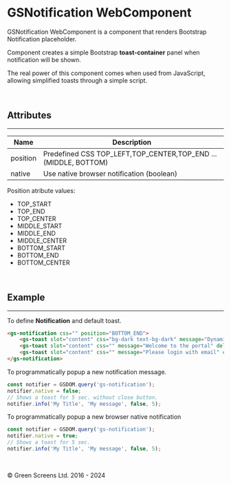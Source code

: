 # GSNotification WebComponent
 
GSNotification WebComponent is a component that renders Bootstrap Notification placeholder.
 
Component creates a simple Bootstrap **toast-container** panel when notification will be shown.
 
The real power of this component comes when used from JavaScript, allowing simplified toasts through a simple script.
 
<br>
 
## Attributes
---
 
| Name               | Description                                                    |
|--------------------|----------------------------------------------------------------|
| position           | Predefined CSS TOP_LEFT,TOP_CENTER,TOP_END ...(MIDDLE, BOTTOM) |
| native             | Use native browser notification (boolean)                      |
 
Position atribute values:
 - TOP_START
 - TOP_END
 - TOP_CENTER
 - MIDDLE_START
 - MIDDLE_END
 - MIDDLE_CENTER
 - BOTTOM_START
 - BOTTOM_END
 - BOTTOM_CENTER
<br>

## Example
---
 
To define **Notification** and default toast.
 
```html
<gs-notification css="" position="BOTTOM_END">
    <gs-toast slot="content" css="bg-dark text-bg-dark" message="Dynamic toast" timeout="0" visible id="toast"></gs-toast>
    <gs-toast slot="content" css="" message="Welcome to the portal" delay="2" visible="true"></gs-toast>
    <gs-toast slot="content" css="" message="Please login with email" closable delay="40" visible></gs-toast>
</gs-notification>
```
 
To programmatically popup a new notification message.
 
```JavaScript
const notifier = GSDOM.query('gs-notification');
notifier.native = false;
// Shows a toast for 5 sec. without close button.
notifier.info('My Title', 'My message', false, 5);
```

To programmatically popup a new browser native notification
 
```JavaScript
const notifier = GSDOM.query('gs-notification');
notifier.native = true;
// Shows a toast for 5 sec.
notifier.info('My Title', 'My message', false, 5);
```

<br>

&copy; Green Screens Ltd. 2016 - 2024
